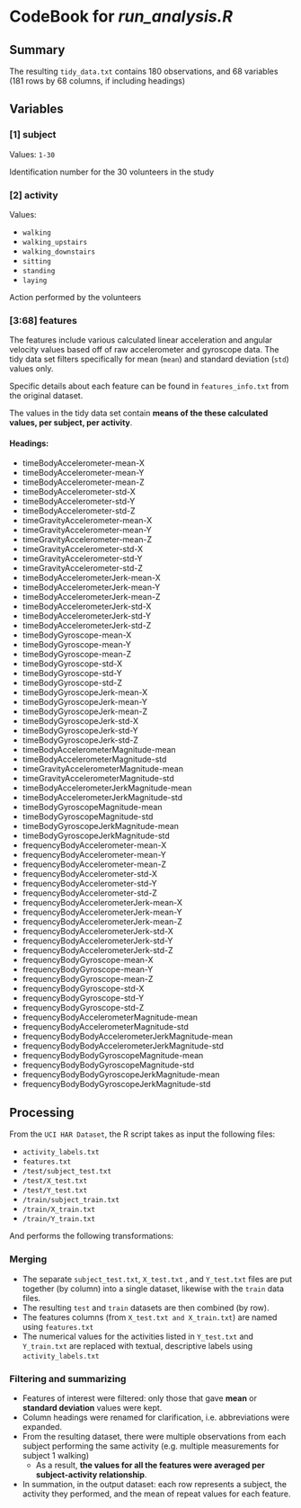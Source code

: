 # CodeBook for _run\_analysis.R_

## Summary

The resulting `tidy_data.txt` contains 180 observations, and 68 variables (181 rows by 68 columns, if including headings)

## Variables

### [1] subject
Values: `1-30`

Identification number for the 30 volunteers in the study

### [2] activity
Values:

* `walking`
* `walking_upstairs`
* `walking_downstairs`
* `sitting`
* `standing`
* `laying`

Action performed by the volunteers

### [3:68] features

The features include various calculated linear acceleration and angular velocity values based off of raw accelerometer and gyroscope data. The tidy data set filters specifically for mean (`mean`) and standard deviation (`std`) values only.

Specific details about each feature can be found in `features_info.txt` from the original dataset.

The values in the tidy data set contain __means of the these calculated values, per subject, per activity__.

#### Headings:

* timeBodyAccelerometer-mean-X
* timeBodyAccelerometer-mean-Y
* timeBodyAccelerometer-mean-Z
* timeBodyAccelerometer-std-X
* timeBodyAccelerometer-std-Y
* timeBodyAccelerometer-std-Z
* timeGravityAccelerometer-mean-X
* timeGravityAccelerometer-mean-Y
* timeGravityAccelerometer-mean-Z
* timeGravityAccelerometer-std-X
* timeGravityAccelerometer-std-Y
* timeGravityAccelerometer-std-Z
* timeBodyAccelerometerJerk-mean-X
* timeBodyAccelerometerJerk-mean-Y
* timeBodyAccelerometerJerk-mean-Z
* timeBodyAccelerometerJerk-std-X
* timeBodyAccelerometerJerk-std-Y
* timeBodyAccelerometerJerk-std-Z
* timeBodyGyroscope-mean-X
* timeBodyGyroscope-mean-Y
* timeBodyGyroscope-mean-Z
* timeBodyGyroscope-std-X
* timeBodyGyroscope-std-Y
* timeBodyGyroscope-std-Z
* timeBodyGyroscopeJerk-mean-X
* timeBodyGyroscopeJerk-mean-Y
* timeBodyGyroscopeJerk-mean-Z
* timeBodyGyroscopeJerk-std-X
* timeBodyGyroscopeJerk-std-Y
* timeBodyGyroscopeJerk-std-Z
* timeBodyAccelerometerMagnitude-mean
* timeBodyAccelerometerMagnitude-std
* timeGravityAccelerometerMagnitude-mean
* timeGravityAccelerometerMagnitude-std
* timeBodyAccelerometerJerkMagnitude-mean
* timeBodyAccelerometerJerkMagnitude-std
* timeBodyGyroscopeMagnitude-mean
* timeBodyGyroscopeMagnitude-std
* timeBodyGyroscopeJerkMagnitude-mean
* timeBodyGyroscopeJerkMagnitude-std
* frequencyBodyAccelerometer-mean-X
* frequencyBodyAccelerometer-mean-Y
* frequencyBodyAccelerometer-mean-Z
* frequencyBodyAccelerometer-std-X
* frequencyBodyAccelerometer-std-Y
* frequencyBodyAccelerometer-std-Z
* frequencyBodyAccelerometerJerk-mean-X
* frequencyBodyAccelerometerJerk-mean-Y
* frequencyBodyAccelerometerJerk-mean-Z
* frequencyBodyAccelerometerJerk-std-X
* frequencyBodyAccelerometerJerk-std-Y
* frequencyBodyAccelerometerJerk-std-Z
* frequencyBodyGyroscope-mean-X
* frequencyBodyGyroscope-mean-Y
* frequencyBodyGyroscope-mean-Z
* frequencyBodyGyroscope-std-X
* frequencyBodyGyroscope-std-Y
* frequencyBodyGyroscope-std-Z
* frequencyBodyAccelerometerMagnitude-mean
* frequencyBodyAccelerometerMagnitude-std
* frequencyBodyBodyAccelerometerJerkMagnitude-mean
* frequencyBodyBodyAccelerometerJerkMagnitude-std
* frequencyBodyBodyGyroscopeMagnitude-mean
* frequencyBodyBodyGyroscopeMagnitude-std
* frequencyBodyBodyGyroscopeJerkMagnitude-mean
* frequencyBodyBodyGyroscopeJerkMagnitude-std

## Processing
From the `UCI HAR Dataset`, the R script takes as input the following files:

* `activity_labels.txt`
* `features.txt`
* `/test/subject_test.txt`
* `/test/X_test.txt`
* `/test/Y_test.txt`
* `/train/subject_train.txt`
* `/train/X_train.txt`
* `/train/Y_train.txt`

And performs the following transformations:

### Merging

* The separate `subject_test.txt`, `X_test.txt`
, and `Y_test.txt` files are put together (by column) into a single dataset, likewise with the `train` data files.
* The resulting `test` and `train` datasets are then combined (by row).
* The features columns (from `X_test.txt and X_train.txt`) are named using `features.txt`
* The numerical values for the activities listed in `Y_test.txt` and `Y_train.txt` are replaced with textual, descriptive labels using `activity_labels.txt`

### Filtering and summarizing
* Features of interest were filtered: only those that gave __mean__ or __standard deviation__ values were kept.
* Column headings were renamed for clarification, i.e. abbreviations were expanded.
* From the resulting dataset, there were multiple observations from each subject performing the same activity (e.g. multiple measurements for subject 1 walking)
  * As a result, __the values for all the features were averaged per subject-activity relationship__.
* In summation, in the output dataset: each row represents a subject, the activity they performed, and the mean of repeat values for each feature.
